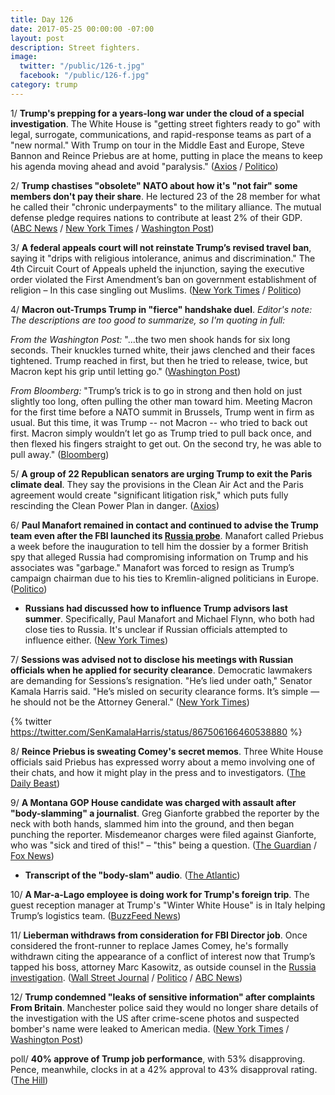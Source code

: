 ```yaml
---
title: Day 126
date: 2017-05-25 00:00:00 -07:00
layout: post
description: Street fighters.
image:
  twitter: "/public/126-t.jpg"
  facebook: "/public/126-f.jpg"
category: trump
---
```


1/ **Trump's prepping for a years-long war under the cloud of a special investigation**. The White House is "getting street fighters ready to go" with legal, surrogate, communications, and rapid-response teams as part of a "new normal." With Trump on tour in the Middle East and Europe, Steve Bannon and Reince Priebus are at home, putting in place the means to keep his agenda moving ahead and avoid "paralysis." ([Axios](https://www.axios.com/trumps-street-fighters-2421476130.html) / [Politico](http://www.politico.com/story/2017/05/25/russia-white-house-staff-238802))

2/ **Trump chastises "obsolete" NATO about how it's "not fair" some members don't pay their share**. He lectured 23 of the 28 member for what he called their "chronic underpayments" to the military alliance. The mutual defense pledge requires nations to contribute at least 2% of their GDP. ([ABC News](http://abcnews.go.com/International/trump-blasts-nato-allies-paying-fair-share/story?id=47608155) / [New York Times](https://www.nytimes.com/2017/05/25/world/europe/donald-trump-eu-nato.html) / [Washington Post](https://www.washingtonpost.com/politics/trump-told-in-brussels-that-west-should-focus-on-values-not-only-interests/2017/05/25/7aa1865c-40cd-11e7-9869-bac8b446820a_story.html))

3/ **A federal appeals court will not reinstate Trump’s revised travel ban**, saying it "drips with religious intolerance, animus and discrimination." The 4th Circuit Court of Appeals upheld the injunction, saying the executive order violated the First Amendment’s ban on government establishment of religion – In this case singling out Muslims. ([New York Times](https://www.nytimes.com/2017/05/25/us/politics/trump-travel-ban-blocked.html) / [Politico](http://www.politico.com/story/2017/05/25/appeals-court-keeps-block-on-revised-trump-travel-ban-238834))

4/ **Macron out-Trumps Trump in "fierce" handshake duel**. _Editor's note: The descriptions are too good to summarize, so I'm quoting in full:_

_From the Washington Post:_ "...the two men shook hands for six long seconds. Their knuckles turned white, their jaws clenched and their faces tightened. Trump reached in first, but then he tried to release, twice, but Macron kept his grip until letting go." ([Washington Post](https://www.washingtonpost.com/news/post-politics/wp/2017/05/25/trump-and-french-president-macron-get-to-know-each-other-with-a-fierce-handshake/))

_From Bloomberg:_ "Trump’s trick is to go in strong and then hold on just slightly too long, often pulling the other man toward him. Meeting Macron for the first time before a NATO summit in Brussels, Trump went in firm as usual. But this time, it was Trump -- not Macron -- who tried to back out first. Macron simply wouldn’t let go as Trump tried to pull back once, and then flexed his fingers straight to get out. On the second try, he was able to pull away." ([Bloomberg](https://www.bloomberg.com/politics/articles/2017-05-25/macron-out-trumps-trump-in-handshake-duel-before-nato-summit))

5/ **A group of 22 Republican senators are urging Trump to exit the Paris climate deal**. They say the provisions in the Clean Air Act and the Paris agreement would create "significant litigation risk," which puts fully rescinding the Clean Power Plan in danger. ([Axios](https://www.axios.com/scoop-top-republican-senators-urge-trump-to-exit-paris-climate-deal-2421530161.html))

6/ **Paul Manafort remained in contact and continued to advise the Trump team even after the FBI launched its <a href="{{ site.baseurl }}/trump-russia-investigation/">Russia probe</a>**. Manafort called Priebus a week before the inauguration to tell him the dossier by a former British spy that alleged Russia had compromising information on Trump and his associates was "garbage." Manafort was forced to resign as Trump’s campaign chairman due to his ties to Kremlin-aligned politicians in Europe. ([Politico](http://www.politico.com/story/2017/05/25/manafort-trump-russia-advise-238803))

* **Russians had discussed how to influence Trump advisors last summer**. Specifically, Paul Manafort and Michael Flynn, who both had close ties to Russia. It's unclear if Russian officials attempted to influence either. ([New York Times](https://www.nytimes.com/2017/05/24/us/politics/russia-trump-manafort-flynn.html))

7/ **Sessions was advised not to disclose his meetings with Russian officials when he applied for security clearance**. Democratic lawmakers are demanding for Sessions’s resignation. "He’s lied under oath," Senator Kamala Harris said. "He’s misled on security clearance forms. It’s simple — he should not be the Attorney General." ([New York Times](https://www.nytimes.com/2017/05/24/us/politics/jeff-sessions-russia.html))

{% twitter https://twitter.com/SenKamalaHarris/status/867506166460538880 %}

8/ **Reince Priebus is sweating Comey's secret memos**. Three White House officials said Priebus has expressed worry about a memo involving one of their chats, and how it might play in the press and to investigators. ([The Daily Beast](http://www.thedailybeast.com/articles/2017/05/24/reince-priebus-sweating-secret-comey-memos-white-house-sources-say))

9/ **A Montana GOP House candidate was charged with assault after "body-slamming" a journalist**. Greg Gianforte grabbed the reporter by the neck with both hands, slammed him into the ground, and then began punching the reporter. Misdemeanor charges were filed against Gianforte, who was "sick and tired of this!" – "this" being a question. ([The Guardian](https://www.theguardian.com/us-news/2017/may/24/greg-gianforte-bodyslams-reporter-ben-jacobs-montana) / [Fox News](http://www.foxnews.com/politics/2017/05/24/greg-gianforte-fox-news-team-witnesses-gop-house-candidate-body-slam-reporter.html))

* **Transcript of the "body-slam" audio**. ([The Atlantic](https://www.theatlantic.com/technology/archive/2017/05/a-transcript-of-the-greg-gianforte-body-slam-audio/528102/))

10/ **A Mar-a-Lago employee is doing work for Trump's foreign trip**. The guest reception manager at Trump's "Winter White House" is in Italy helping Trump’s logistics team. ([BuzzFeed News](https://www.buzzfeed.com/tariniparti/a-top-mar-a-lago-employee-is-quietly-doing-government-work))

11/ **Lieberman withdraws from consideration for FBI Director job**. Once considered the front-runner to replace James Comey, he's formally withdrawn citing the appearance of a conflict of interest now that Trump’s tapped his boss, attorney Marc Kasowitz, as outside counsel in the <a href="{{ site.baseurl }}/trump-russia-investigation/">Russia investigation</a>. ([Wall Street Journal](https://blogs.wsj.com/washwire/2017/05/25/lieberman-withdraws-from-consideration-as-fbi-director-citing-appearance-of-conflict-of-interest/?mod=e2twp) / [Politico](http://www.politico.com/story/2017/05/25/joe-lieberman-withdraws-trump-fbi-director-238824) / [ABC News](http://abcnews.go.com/Politics/joe-lieberman-takes-running-fbi-director-citing-conflict/story?id=47607430))

12/ **Trump condemned "leaks of sensitive information" after complaints From Britain**. Manchester police said they would no longer share details of the investigation with the US after crime-scene photos and suspected bomber's name were leaked to American media. ([New York Times](https://www.nytimes.com/2017/05/25/world/europe/trump-may-leaks-manchester.html) / [Washington Post](https://www.washingtonpost.com/world/british-outrage-over-alleged-us-leaks-in-the-manchester-bomb-investigation/2017/05/25/f21349e2-4b0b-4afd-ba06-333621cfa634_story.html))

poll/ **40% approve of Trump job performance**, with 53% disapproving. Pence, meanwhile, clocks in at a 42%  approval to 43% disapproval rating. ([The Hill](http://thehill.com/homenews/administration/335083-poll-trump-and-pence-approval-ratings-drop-to-historic-lows))